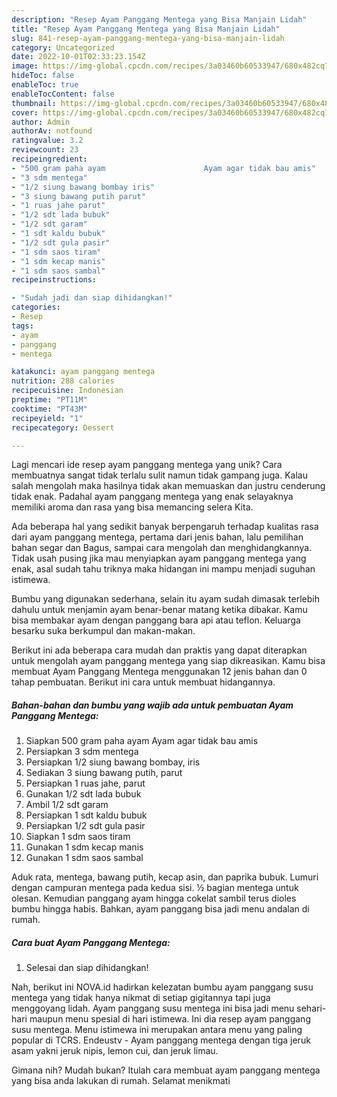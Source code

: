 ```yaml
---
description: "Resep Ayam Panggang Mentega yang Bisa Manjain Lidah"
title: "Resep Ayam Panggang Mentega yang Bisa Manjain Lidah"
slug: 841-resep-ayam-panggang-mentega-yang-bisa-manjain-lidah
category: Uncategorized
date: 2022-10-01T02:33:23.154Z
image: https://img-global.cpcdn.com/recipes/3a03460b60533947/680x482cq70/ayam-panggang-mentega-foto-resep-utama.jpg
hideToc: false
enableToc: true
enableTocContent: false
thumbnail: https://img-global.cpcdn.com/recipes/3a03460b60533947/680x482cq70/ayam-panggang-mentega-foto-resep-utama.jpg
cover: https://img-global.cpcdn.com/recipes/3a03460b60533947/680x482cq70/ayam-panggang-mentega-foto-resep-utama.jpg
author: Admin
authorAv: notfound
ratingvalue: 3.2
reviewcount: 23
recipeingredient:
- "500 gram paha ayam                      Ayam agar tidak bau amis"
- "3 sdm mentega"
- "1/2 siung bawang bombay iris"
- "3 siung bawang putih parut"
- "1 ruas jahe parut"
- "1/2 sdt lada bubuk"
- "1/2 sdt garam"
- "1 sdt kaldu bubuk"
- "1/2 sdt gula pasir"
- "1 sdm saos tiram"
- "1 sdm kecap manis"
- "1 sdm saos sambal"
recipeinstructions:

- "Sudah jadi dan siap dihidangkan!"
categories:
- Resep
tags:
- ayam
- panggang
- mentega

katakunci: ayam panggang mentega 
nutrition: 288 calories
recipecuisine: Indonesian
preptime: "PT11M"
cooktime: "PT43M"
recipeyield: "1"
recipecategory: Dessert

---
```





Lagi mencari ide resep ayam panggang mentega yang unik? Cara membuatnya sangat tidak terlalu sulit namun tidak gampang juga. Kalau salah mengolah maka hasilnya tidak akan memuaskan dan justru cenderung tidak enak. Padahal ayam panggang mentega yang enak selayaknya memiliki aroma dan rasa yang bisa memancing selera Kita.





Ada beberapa hal yang sedikit banyak berpengaruh terhadap kualitas rasa dari ayam panggang mentega, pertama dari jenis bahan, lalu pemilihan bahan segar dan Bagus, sampai cara mengolah dan menghidangkannya. Tidak usah pusing jika mau menyiapkan ayam panggang mentega yang enak,      asal sudah tahu triknya maka hidangan ini mampu menjadi suguhan istimewa.














Bumbu yang digunakan sederhana, selain itu ayam sudah dimasak terlebih dahulu untuk menjamin ayam benar-benar matang ketika dibakar. Kamu bisa membakar ayam dengan panggang bara api atau teflon. Keluarga besarku suka berkumpul dan makan-makan.






Berikut ini ada beberapa cara mudah dan praktis yang dapat diterapkan untuk mengolah ayam panggang mentega yang siap dikreasikan. Kamu bisa membuat Ayam Panggang Mentega menggunakan 12 jenis bahan dan 0 tahap pembuatan. Berikut ini cara untuk membuat hidangannya.

<!--inarticleads1-->

##### Bahan-bahan dan bumbu yang wajib ada untuk pembuatan Ayam Panggang Mentega:

1. Siapkan 500 gram paha ayam                      Ayam agar tidak bau amis
1. Persiapkan 3 sdm mentega
1. Persiapkan 1/2 siung bawang bombay, iris
1. Sediakan 3 siung bawang putih, parut
1. Persiapkan 1 ruas jahe, parut
1. Gunakan 1/2 sdt lada bubuk
1. Ambil 1/2 sdt garam
1. Persiapkan 1 sdt kaldu bubuk
1. Persiapkan 1/2 sdt gula pasir
1. Siapkan 1 sdm saos tiram
1. Gunakan 1 sdm kecap manis
1. Gunakan 1 sdm saos sambal


Aduk rata, mentega, bawang putih, kecap asin, dan paprika bubuk. Lumuri dengan campuran mentega pada kedua sisi. ½ bagian mentega untuk olesan. Kemudian panggang ayam hingga cokelat sambil terus dioles bumbu hingga habis. Bahkan, ayam panggang bisa jadi menu andalan di rumah. 

<!--inarticleads2-->

##### Cara buat Ayam Panggang Mentega:


1. Selesai dan siap dihidangkan!

Nah, berikut ini NOVA.id hadirkan kelezatan bumbu ayam panggang susu mentega yang tidak hanya nikmat di setiap gigitannya tapi juga menggoyang lidah. Ayam panggang susu mentega ini bisa jadi menu sehari-hari maupun menu spesial di hari istimewa. Ini dia resep ayam panggang susu mentega. Menu istimewa ini merupakan antara menu yang paling popular di TCRS. Endeustv - Ayam panggang mentega dengan tiga jeruk asam yakni jeruk nipis, lemon cui, dan jeruk limau. 

Gimana nih? Mudah bukan? Itulah cara membuat ayam panggang mentega yang bisa anda lakukan di rumah. Selamat menikmati

